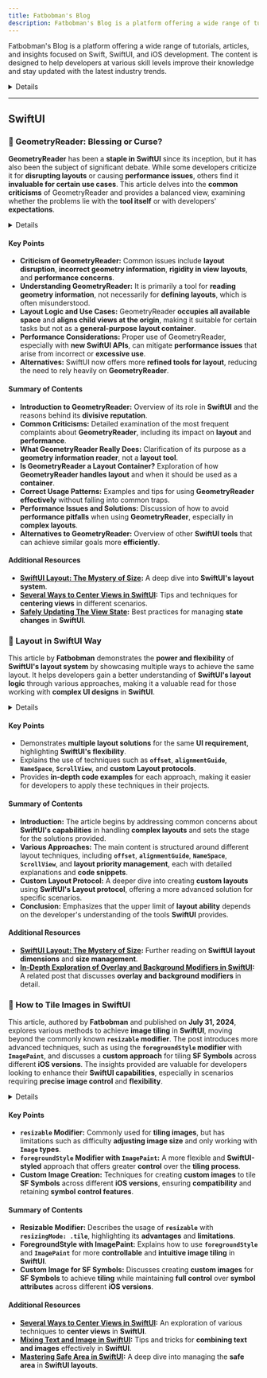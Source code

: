 ```yaml
---
title: Fatbobman's Blog
description: Fatbobman's Blog is a platform offering a wide range of tutorials, articles, and insights focused on Swift, SwiftUI, and iOS development. The content is designed to help developers at various skill levels improve their knowledge and stay updated with the latest industry trends.
---
```


Fatbobman's Blog is a platform offering a wide range of tutorials, articles, and insights focused on Swift, SwiftUI, and iOS development. The content is designed to help developers at various skill levels improve their knowledge and stay updated with the latest industry trends.

<details>

**URL:** https://fatbobman.com/en/

**Authors:** `Fatbobman`

**Complexity Levels:**
   - **Beginner:** 25%
   - **Intermediate:** 45%
   - **Advanced:** 30%

**Frequency of Posting:** Weekly

**Types of Content:**
   - **Tutorials:** 50% (Step-by-step guides and practical examples)
   - **Articles:** 40% (In-depth articles and best practices)
   - **News:** 10% (Updates on Swift and iOS development)

**Additional Features:**
   - **Newsletter:** Available for regular updates and news.
   - **Collections:** Curated collections of articles on specific topics.
   - **Discord Community:** A place for discussion and support.

</details>

<LinkCard title="Visit Fatbobman's Blog" href="https://fatbobman.com/en/" />

---

## **SwiftUI**

### 🔵 GeometryReader: Blessing or Curse?

**GeometryReader** has been a **staple in SwiftUI** since its inception, but it has also been the subject of significant debate. While some developers criticize it for **disrupting layouts** or causing **performance issues**, others find it **invaluable for certain use cases**. This article delves into the **common criticisms** of GeometryReader and provides a balanced view, examining whether the problems lie with the **tool itself** or with developers' **expectations**.

<details>

**URL:** https://fatbobman.com/en/posts/geometryreader-blessing-or-curse/

**Published:** Nov 9, 2023  
**Updated:** Jun 18, 2024  
**Authors:** `Fatbobman`

**Tags:**  
`SwiftUI`, `GeometryReader`, `iOS Development`, `Layout`, `Performance`

</details>

#### Key Points
- **Criticism of GeometryReader:** Common issues include **layout disruption**, **incorrect geometry information**, **rigidity in view layouts**, and **performance concerns**.
- **Understanding GeometryReader:** It is primarily a tool for **reading geometry information**, not necessarily for **defining layouts**, which is often misunderstood.
- **Layout Logic and Use Cases:** GeometryReader **occupies all available space** and **aligns child views at the origin**, making it suitable for certain tasks but not as a **general-purpose layout container**.
- **Performance Considerations:** Proper use of GeometryReader, especially with **new SwiftUI APIs**, can mitigate **performance issues** that arise from incorrect or **excessive use**.
- **Alternatives:** SwiftUI now offers more **refined tools for layout**, reducing the need to rely heavily on **GeometryReader**.

#### Summary of Contents
- **Introduction to GeometryReader:** Overview of its role in **SwiftUI** and the reasons behind its **divisive reputation**.
- **Common Criticisms:** Detailed examination of the most frequent complaints about **GeometryReader**, including its impact on **layout** and **performance**.
- **What GeometryReader Really Does:** Clarification of its purpose as a **geometry information reader**, not a **layout tool**.
- **Is GeometryReader a Layout Container?** Exploration of how **GeometryReader handles layout** and when it should be used as a **container**.
- **Correct Usage Patterns:** Examples and tips for using **GeometryReader effectively** without falling into common traps.
- **Performance Issues and Solutions:** Discussion of how to avoid **performance pitfalls** when using **GeometryReader**, especially in **complex layouts**.
- **Alternatives to GeometryReader:** Overview of other **SwiftUI tools** that can achieve similar goals more **efficiently**.

#### Additional Resources
- **[SwiftUI Layout: The Mystery of Size](https://fatbobman.com/en/posts/layout-dimensions-1/):** A deep dive into **SwiftUI's layout system**.
- **[Several Ways to Center Views in SwiftUI](https://fatbobman.com/en/posts/centering_the_view_in_swiftui/):** Tips and techniques for **centering views** in different scenarios.
- **[Safely Updating The View State](https://swiftui-lab.com/state-changes/):** Best practices for managing **state changes** in **SwiftUI**.

<LinkCard title="Read Full Article" href="https://fatbobman.com/en/posts/geometryreader-blessing-or-curse/" />

### 🔴 Layout in SwiftUI Way
This article by **Fatbobman** demonstrates the **power and flexibility** of **SwiftUI's layout system** by showcasing multiple ways to achieve the same layout. It helps developers gain a better understanding of **SwiftUI's layout logic** through various approaches, making it a valuable read for those working with **complex UI designs** in **SwiftUI**.

<details>

**URL:** https://fatbobman.com/en/posts/layout-in-swiftui-way/

**Published:** March 1, 2023

**Authors:** `Fatbobman`

**Tags:**  
`SwiftUI`, `iOS`, `Layout`, `UI Development`

</details>

#### Key Points
- Demonstrates **multiple layout solutions** for the same **UI requirement**, highlighting **SwiftUI's flexibility**.
- Explains the use of techniques such as **`offset`**, **`alignmentGuide`**, **`NameSpace`**, **`ScrollView`**, and **custom Layout protocols**.
- Provides **in-depth code examples** for each approach, making it easier for developers to apply these techniques in their projects.

#### Summary of Contents
- **Introduction:** The article begins by addressing common concerns about **SwiftUI's capabilities** in handling **complex layouts** and sets the stage for the solutions provided.
- **Various Approaches:** The main content is structured around different layout techniques, including **`offset`**, **`alignmentGuide`**, **`NameSpace`**, **`ScrollView`**, and **layout priority management**, each with detailed explanations and **code snippets**.
- **Custom Layout Protocol:** A deeper dive into creating **custom layouts** using **SwiftUI's Layout protocol**, offering a more advanced solution for specific scenarios.
- **Conclusion:** Emphasizes that the upper limit of **layout ability** depends on the developer's understanding of the tools **SwiftUI** provides.

#### Additional Resources
- **[SwiftUI Layout: The Mystery of Size](https://fatbobman.com/en/posts/layout-dimensions-1/):** Further reading on **SwiftUI layout dimensions** and **size management**.
- **[In-Depth Exploration of Overlay and Background Modifiers in SwiftUI](https://fatbobman.com/en/posts/in-depth-exploration-of-overlay-and-background-modifiers-in-swiftui/):** A related post that discusses **overlay and background modifiers** in detail.

<LinkCard title="Read Full Article" href="https://fatbobman.com/en/posts/layout-in-swiftui-way/" />

### 🔵 How to Tile Images in SwiftUI
This article, authored by **Fatbobman** and published on **July 31, 2024**, explores various methods to achieve **image tiling** in **SwiftUI**, moving beyond the commonly known **`resizable` modifier**. The post introduces more advanced techniques, such as using the **`foregroundStyle` modifier** with **`ImagePaint`**, and discusses a **custom approach** for tiling **SF Symbols** across different **iOS versions**. The insights provided are valuable for developers looking to enhance their **SwiftUI capabilities**, especially in scenarios requiring **precise image control** and **flexibility**.

<details>

**URL:** https://fatbobman.com/en/posts/how-to-tile-images-in-swiftui/

**Published:** July 31, 2024

**Authors:** `Fatbobman`

**Tags:**  
`SwiftUI`, `iOS Development`, `Image Tiling`

</details>

#### Key Points
- **`resizable` Modifier:** Commonly used for **tiling images**, but has limitations such as difficulty **adjusting image size** and only working with **`Image` types**.
- **`foregroundStyle` Modifier with `ImagePaint`:** A more flexible and **SwiftUI-styled** approach that offers greater **control** over the **tiling process**.
- **Custom Image Creation:** Techniques for creating **custom images** to tile **SF Symbols** across different **iOS versions**, ensuring **compatibility** and retaining **symbol control features**.

#### Summary of Contents
- **Resizable Modifier:** Describes the usage of **`resizable`** with **`resizingMode: .tile`**, highlighting its **advantages** and **limitations**.
- **ForegroundStyle with ImagePaint:** Explains how to use **`foregroundStyle`** and **`ImagePaint`** for more **controllable** and **intuitive image tiling** in **SwiftUI**.
- **Custom Image for SF Symbols:** Discusses creating **custom images** for **SF Symbols** to achieve **tiling** while maintaining **full control** over **symbol attributes** across different **iOS versions**.

#### Additional Resources
- **[Several Ways to Center Views in SwiftUI](https://fatbobman.com/en/posts/centering_the_view_in_swiftui/):** An exploration of various techniques to **center views** in **SwiftUI**.
- **[Mixing Text and Image in SwiftUI](https://fatbobman.com/en/posts/mixing_text_and_graphics_with_text_in_swiftui/):** Tips and tricks for **combining text and images** effectively in **SwiftUI**.
- **[Mastering Safe Area in SwiftUI](https://fatbobman.com/en/posts/safearea/):** A deep dive into managing the **safe area** in **SwiftUI layouts**.

<LinkCard title="Read Full Article" href="https://fatbobman.com/en/posts/how-to-tile-images-in-swiftui/" />

